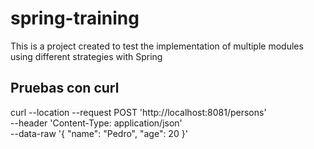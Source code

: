 # spring-training
This is a project created to test the implementation of multiple modules using different strategies with Spring


## Pruebas con curl

curl --location --request POST 'http://localhost:8081/persons' \
--header 'Content-Type: application/json' \
--data-raw '{
"name": "Pedro",
"age": 20
}'